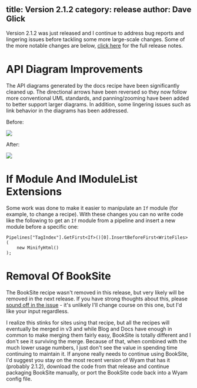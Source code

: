 title: Version 2.1.2
category: release
author: Dave Glick 
---
Version 2.1.2 was just released and I continue to address bug reports and lingering issues before tackling some more large-scale changes. Some of the more notable changes are below, [click here](https://github.com/Wyamio/Wyam/releases/tag/v2.1.2) for the full release notes.

# API Diagram Improvements

The API diagrams generated by the docs recipe have been significantly cleaned up. The directional arrows have been reversed so they now follow more conventional UML standards, and panning/zooming have been added to better support larger diagrams. In addition, some lingering issues such as link behavior in the diagrams has been addressed.

Before:

<img src="/assets/img/blog/diagram-before.png" class="img-responsive">

After:

<img src="/assets/img/blog/diagram-after.png" class="img-responsive">

# If Module And IModuleList Extensions

Some work was done to make it easier to manipulate an `If` module (for example, to change a recipe). With these changes you can no write code like the following to get an `If` module from a pipeline and insert a new module before a specific one:

```
Pipelines["TagIndex"].GetFirst<If>()[0].InsertBeforeFirst<WriteFiles>
(
    new MinifyHtml()
);
```

# Removal Of BookSite

The BookSite recipe wasn't removed in this release, but very likely will be removed in the next release. If you have strong thoughts about this, please [sound off in the issue](https://github.com/Wyamio/Wyam/issues/764) - it's unlikely I'll change course on this one, but I'd like your input regardless.

I realize this stinks for sites using that recipe, but all the recipes will eventually be merged in v3 and while Blog and Docs have enough in common to make merging them fairly easy, BookSite is totally different and I don't see it surviving the merge. Because of that, when combined with the much lower usage numbers, I just don't see the value in spending time continuing to maintain it. If anyone really needs to continue using BookSite, I'd suggest you stay on the most recent version of Wyam that has it (probably 2.1.2), download the code from that release and continue packaging BookSite manually, or port the BookSite code back into a Wyam config file.